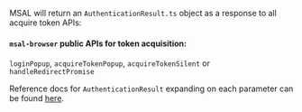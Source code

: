 MSAL will return an `AuthenticationResult.ts` object as a response to all acquire token APIs:

#### `msal-browser` public APIs for token acquisition:
`loginPopup`, `acquireTokenPopup`, `acquireTokenSilent` or `handleRedirectPromise`

Reference docs for `AuthenticationResult` expanding on each parameter can be found [here](https://azuread.github.io/microsoft-authentication-library-for-js/ref/msal-common/classes/_src_response_authenticationresult_.authenticationresult.html).
